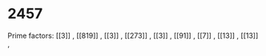 # 2457

Prime factors: [[3]] , [[819]] , [[3]] , [[273]] , [[3]] , [[91]] , [[7]] , [[13]] , [[13]] , 